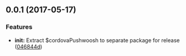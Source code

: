 <a name="0.0.1"></a>
## 0.0.1 (2017-05-17)


### Features

* **init:** Extract $cordovaPushwoosh to separate package for release ([046844d](https://github.com/rjelierse/ng-cordova-pushwoosh/commit/046844d))



